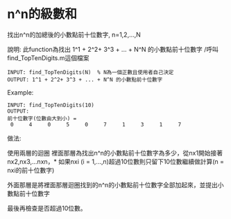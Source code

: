 # n^n的級數和

找出n^n的加總後的小數點前十位數字, n=1,2,...,N

說明:
此function為找出 1^1 + 2^2+ 3^3 + ... + N^N 的小數點前十位數字
/呼叫find_TopTenDigits.m這個檔案

    INPUT: find_TopTenDigits(N)  % N為一個正數且使用者自己決定
    OUTPUT: 1^1 + 2^2+ 3^3 + ... + N^N 的小數點前十位數字
    
Example:

    INPUT: find_TopTenDigits(10)
    OUTPUT: 
    前十位數字(位數由大到小) = 
     0     4     0     5     0     7     1     3     1     7
     
做法: 

使用兩層的迴圈
裡面那層為找出n^n的小數點前十位數字為多少，從nx1開始接著 nx2,nx3,...nxn，*
如果nxi (i = 1,...,n)超過10位數則只留下10位數繼續做計算(n = nxi的前十位數字)

外面那層是將裡面那層迴圈找到的n^n的小數點前十位數字全部加起來，並提出小數點前十位數字

最後再檢查是否超過10位數。
